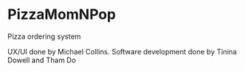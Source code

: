 # PizzaMomNPop
Pizza ordering system

UX/UI done by Michael Collins. Software development done by Tinina Dowell and Tham Do
